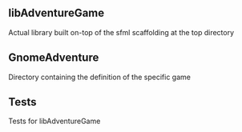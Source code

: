 ## libAdventureGame
Actual library built on-top of the sfml scaffolding at the top directory

## GnomeAdventure
Directory containing the definition of the specific game

## Tests
Tests for libAdventureGame
